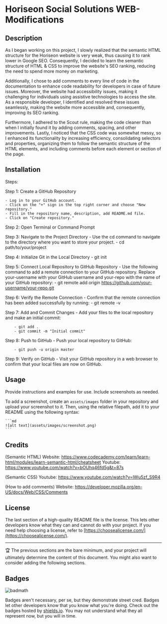 # Horiseon Social Solutions WEB-Modifications

## Description

As I began working on this project, I slowly realized that the semantic HTML structure for the Horiseon website is very weak, thus causing it to rank lower in Google SEO. Consequently, I decided to learn the semantic structure of HTML & CSS to improve the website's SEO ranking, reducing the need to spend more money on marketing.

Additionally, I chose to add comments to every line of code in the documentation to enhance code readability for developers in case of future issues. Moreover, the website had accessibility issues, making it challenging for individuals using assistive technologies to access the site. As a responsible developer, I identified and resolved these issues seamlessly, making the website more accessible and, consequently, improving its SEO ranking.

Furthermore, I adhered to the Scout rule, making the code cleaner than when I initially found it by adding comments, spacing, and other improvements. Lastly, I noticed that the CSS code was somewhat messy, so I enhanced its functionality by increasing efficiency, consolidating selectors and properties, organizing them to follow the semantic structure of the HTML elements, and including comments before each element or section of the page. 

## Installation

Steps:

Step 1: Create a GitHub Repository

    - Log in to your GitHub account.
    - Click on the "+" sign in the top right corner and choose "New repository."
    - Fill in the repository name, description, add README.md file.
    - Click on "Create repository."

Step 2: Open Terminal or Command Prompt

Step 3: Navigate to the Project Directory
    - Use the cd command to navigate to the directory where you want to store your project.
        - cd path/to/your/project

Step 4: Initialize Git in the Local Directory
    - git init

Step 5: Connect Local Repository to GitHub Repository
     - Use the following command to add a remote connection to your GitHub repository. Replace your-username with your GitHub username and your-repo with the name of your GitHub repository:
        - git remote add origin https://github.com/your-username/your-repo.git

Step 6: Verify the Remote Connection
     - Confirm that the remote connection has been added successfully by running:
        - git remote -v

Step 7: Add and Commit Changes
     - Add your files to the local repository and make an initial commit:

        - git add .
        - git commit -m "Initial commit"

Step 8: Push to GitHub
     - Push your local repository to GitHub:

        - git push -u origin master

Step 9: Verify on GitHub
    - Visit your GitHub repository in a web browser to confirm that your local files are now on GitHub.

## Usage

Provide instructions and examples for use. Include screenshots as needed.

To add a screenshot, create an `assets/images` folder in your repository and upload your screenshot to it. Then, using the relative filepath, add it to your README using the following syntax:

    ```md
    ![alt text](assets/images/screenshot.png)
    ```

## Credits
(Semantic HTML) 
Website: https://www.codecademy.com/learn/learn-html/modules/learn-semantic-html/cheatsheet
Youtube: https://www.youtube.com/watch?v=bOUhq46fd5g&t=87s

(Semantic CSS) 
Youtube: https://www.youtube.com/watch?v=lWu5zf_S9R4

(How to add comments)
Website: https://developer.mozilla.org/en-US/docs/Web/CSS/Comments

## License

The last section of a high-quality README file is the license. This lets other developers know what they can and cannot do with your project. If you need help choosing a license, refer to [https://choosealicense.com/](https://choosealicense.com/).

---

🏆 The previous sections are the bare minimum, and your project will ultimately determine the content of this document. You might also want to consider adding the following sections.

## Badges

![badmath](https://img.shields.io/github/languages/top/lernantino/badmath)

Badges aren't necessary, per se, but they demonstrate street cred. Badges let other developers know that you know what you're doing. Check out the badges hosted by [shields.io](https://shields.io/). You may not understand what they all represent now, but you will in time.

